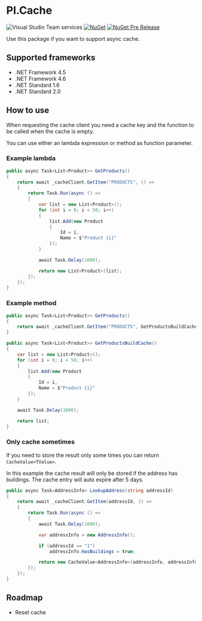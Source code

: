 ﻿# PI.Cache

![Visual Studio Team services](https://img.shields.io/vso/build/pi-applications-dk/8c43066a-ced2-41f9-822b-b5a7154a9b31/83.svg)
[![NuGet](https://img.shields.io/nuget/v/PI.Cache.svg)](https://www.nuget.org/packages/PI.Cache/)
[![NuGet Pre Release](https://img.shields.io/nuget/vpre/PI.Cache.svg)](https://www.nuget.org/packages/PI.Cache/)

Use this package if you want to support async cache.

## Supported frameworks
- .NET Framework 4.5
- .NET Framework 4.6
- .NET Standard 1.6
- .NET Standard 2.0

## How to use
When requesting the cache client you need a cache key and the function to be called when the cache is empty.

You can use either an lambda expression or method as function parameter.

### Example lambda
```csharp
public async Task<List<Product>> GetProducts()
{
    return await _cacheClient.GetItem("PRODUCTS", () =>
    {
        return Task.Run(async () =>
        {
            var list = new List<Product>();
            for (int i = 0; i < 50; i++)
            {
                list.Add(new Product
                {
                    Id = i,
                    Name = $"Product {i}"
                });
            }

            await Task.Delay(1000);

            return new List<Product>(list);
        });
    });
}
```

### Example method
```csharp
public async Task<List<Product>> GetProducts()
{
    return await _cacheClient.GetItem("PRODUCTS", GetProductsBuildCache);
}

public async Task<List<Product>> GetProductsBuildCache()
{
    var list = new List<Product>();
    for (int i = 0; i < 50; i++)
    {
        list.Add(new Product
        {
            Id = i,
            Name = $"Product {i}"
        });
    }

    await Task.Delay(1000);

    return list;
}
```

### Only cache sometimes
If you need to store the result only some times you can return `CacheValue<TValue>`.

In this example the cache result will only be stored if the address has buildings.
The cache entry will auto expire after 5 days.

```csharp
public async Task<AddressInfo> LookupAddress(string addressId)
{
    return await _cacheClient.GetItem(addressId, () =>
    {
        return Task.Run(async () =>
        {
            await Task.Delay(1000);

            var addressInfo = new AddressInfo();

            if (addressId == "1")
                addressInfo.HasBuildings = true;

            return new CacheValue<AddressInfo>(addressInfo, addressInfo.HasBuildings, TimeSpan.FromDays(5));
        });
    });
}
```

## Roadmap
- Reset cache
